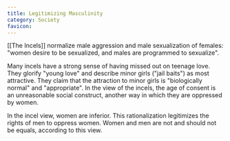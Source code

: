 ```yaml
---
title: Legitimizing Masculinity
category: Society
favicon: 
---
```


[[The Incels]] normalize male aggression and male sexualization of females: "women desire to be sexualized, and males are programmed to sexualize".

Many incels have a strong sense of having missed out on teenage love. They glorify "young love" and describe minor girls ("jail baits") as most attractive. They claim that the attraction to minor girls is "biologically normal" and "appropriate". In the view of the incels, the age of consent is an unreasonable social construct, another way in which they are oppressed by women.

In the incel view, women are inferior. This rationalization legitimizes the rights of men to oppress women. Women and men are not and should not be equals, according to this view.
